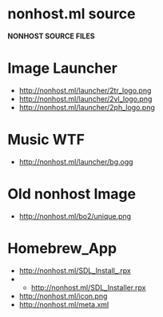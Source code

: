# nonhost.ml source
**NONHOST SOURCE FILES**

# Image Launcher
- http://nonhost.ml/launcher/2tr_logo.png
- http://nonhost.ml/launcher/2vl_logo.png
- http://nonhost.ml/launcher/2ph_logo.png

# Music WTF
- http://nonhost.ml/launcher/bg.ogg

# Old nonhost Image
- http://nonhost.ml/bo2/unique.png

# Homebrew_App
- http://nonhost.ml/SDL_Install_.rpx
- - http://nonhost.ml/SDL_Installer.rpx
- http://nonhost.ml/icon.png
- http://nonhost.ml/meta.xml

